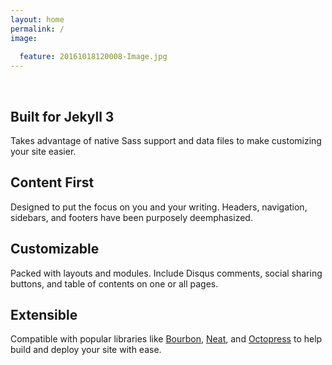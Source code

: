 ```yaml
---
layout: home
permalink: /
image:
  
  feature: 20161018120008-Image.jpg
---
```

<!-- feature: wood-texture-1600x800.jpg

<div class="tiles">
  <h3 id="video">Video：麻省理工学院公开课：计算机科学及编程导论（第一讲）</h3>

  <p>我为大家准备一段来自麻省理工学院的，讲计算机科学及编程导论的公开课的第一节视频，这段视频来自网易公开课，有喜欢的而且着急的朋友可以去网易公开课
  自行观看。这套公开课适合没有任何编程经验的人观看，以补基础为主，以后我会持续更新的。</p>

  <p>I prepared for a period from the Massachusetts Institute of Technology, said the introduction to computer science and
   programming the first open class video, this video from Netease Open Class, and anxious friends can go to Netease Open
   Class to watch the love. This open class for people who do not have any programming experience to watch, in order to make
    up the foundation, I will continue to update the future.</p>
  <iframe src="//swf.ws.126.net/openplayer/v01/-0-2_M6TCSIN1U_M6TCSTQD6-vimg1_ws_126_net//image/snapshot_movie/2011/5/N/Q/M745CEPNQ-1430711943278.swf"
  width="60%" height="400" frameborder="0" webkitallowfullscreen="" mozallowfullscreen="" allowfullscreen="" style="margin-left:20%"></iframe>

  <a href="/python/basic_open_class_one/" class="btn-inverse" style="width: 36%; margin-left: 32%;">麻省理工学院公开课：计算机科学及编程导论（第一讲）</a>
</div>
<br/>
<br/>-->
<br/>
<div class="tiles">

<div class="tile">
  <h2 class="post-title">Built for Jekyll 3</h2>
  <p class="post-excerpt">Takes advantage of native Sass support and data files to make customizing your site easier.</p>
</div><!-- /.tile -->

<div class="tile">
  <h2 class="post-title">Content First</h2>
  <p class="post-excerpt">Designed to put the focus on you and your writing. Headers, navigation, sidebars, and footers have been purposely deemphasized.</p>
</div><!-- /.tile -->

<div class="tile">
  <h2 class="post-title">Customizable</h2>
  <p class="post-excerpt">Packed with layouts and modules. Include Disqus comments, social sharing buttons, and table of contents on one or all pages.</p>
</div><!-- /.tile -->

<div class="tile">
  <h2 class="post-title">Extensible</h2>
  <p class="post-excerpt">Compatible with popular libraries like <a href="http://bourbon.io">Bourbon</a>, <a href="http://neat.bourbon.io/">Neat</a>, and <a href="http://github.com/octopress/octopress">Octopress</a> to help build and deploy your site with ease.</p>
</div><!-- /.tile -->

</div><!-- /.tiles -->
